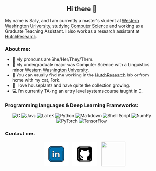 ## <div align="center"> Hi there 👋 </div>

My name is Sally, and I am currently a master's student at [Western Washington University](https://wwu.edu "Westerns Website"), studying [Computer Science](https://cs.wwu.edu "Westerns CS Department Site") and working as a Graduate Teaching Assistant. I also work as a research assistant at [HutchResearch](https://fw.cs.wwu.edu/~hutchib2/hutchresearch.html "HutchResearch Site"). 


### About me:
- 🥀 My pronouns are She/Her/They/Them.
- 📜 My undergraduate major was Computer Science with a Linguistics minor [Western Washington University](https://wwu.edu "Westerns Website").
- 💼 You can usually find me working in the [HutchResearch](https://fw.cs.wwu.edu/~hutchib2/hutchresearch.html "HutchResearch Site") lab or from home with my cat, Fork.
- 🍃 I love houseplants and have quite the collection growing.
- 💻 I’m currently TA-ing an entry level systems course taught in C.

### Programming languages & Deep Learning Frameworks:
<div align="center">
  <img src="https://img.shields.io/badge/c-%2300599C.svg?style=for-the-badge&logo=c&logoColor=white" alt="C"/> <img src="https://img.shields.io/badge/java-%23ED8B00.svg?style=for-the-badge&logo=java&logoColor=white" alt="Java"/> <img src="https://img.shields.io/badge/latex-%23008080.svg?style=for-the-badge&logo=latex&logoColor=white" alt="LaTeX"/> <img src="https://img.shields.io/badge/python-3670A0?style=for-the-badge&logo=python&logoColor=ffdd54" alt="Python"/> <img src="https://img.shields.io/badge/markdown-%23000000.svg?style=for-the-badge&logo=markdown&logoColor=white" alt="Markdown"/> <img src="https://img.shields.io/badge/shell_script-%23121011.svg?style=for-the-badge&logo=gnu-bash&logoColor=white" alt="Shell Script"/> <img src ="https://img.shields.io/badge/numpy-%23013243.svg?style=for-the-badge&logo=numpy&logoColor=white" alt="NumPy"/> <img src="https://img.shields.io/badge/PyTorch-%23EE4C2C.svg?style=for-the-badge&logo=PyTorch&logoColor=white" alt="PyTorch"/> <img src="https://img.shields.io/badge/TensorFlow-%23FF6F00.svg?style=for-the-badge&logo=TensorFlow&logoColor=white" alt="TensorFlow"/>
</div>

### Contact me:

<!--
<div id="contact">
  <a href="https://www.linkedin.com/in/sally-bass/">
    <img src="https://img.shields.io/badge/LinkedIn-blue?style=for-the-badge&logo=linkedin&logoColor=white" alt="LinkedIn Badge"/>
  </a>
</div>
-->

    
<p align="center">
  <div align="center"  class="icons-social" style="margin-left: 10px;">
        <a style="margin-left: 10px;"  target="_blank" href="https://www.linkedin.com/in/sally-bass/">
			<img src="https://raw.githubusercontent.com/SarahCoffland/SarahCoffland/b0c950ecc982d628757e93f8f787df7c1747ea2f/icons8-linkedin.svg" width="80" height="80"></a>
        <a style="margin-left: 10px;" target="_blank" href="https://github.com/sbass1221">
		<img src="https://raw.githubusercontent.com/SarahCoffland/SarahCoffland/69cb7c0a1228d2b5a38427ab5a1c537a5be87e96/icons8-github-squared.svg" width="80" height="80"></a>
		<a style="margin-left: 10px;" target="_blank" href="mailto:sa.bass1221@gmail.com">
				<img src="https://img.icons8.com/plasticine/452/apple-mail.png" width="80" height="80"></a>
      </div>

</p>

<!--
**sbass1221/sbass1221** is a ✨ _special_ ✨ repository because its `README.md` (this file) appears on your GitHub profile.

Here are some ideas to get you started:

- 🔭 I’m currently working on ...
- 🌱 I’m currently learning ...
- 👯 I’m looking to collaborate on ...
- 🤔 I’m looking for help with ...
- 💬 Ask me about ...
- 📫 How to reach me: ...
- 😄 Pronouns: ...
- ⚡ Fun fact: ...
-->

